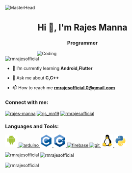 ![MasterHead](https://camo.githubusercontent.com/ba9f3bd30647e352a3f5e1e45eb45c6ec7bad6155cd16aaedf4a426738da0ca5/68747470733a2f2f696e646f616e616c79746963612e636f6d2f7374617469632f696d616765732f62616e6e6572722e676966)
<h1 align="center">Hi 👋, I'm Rajes Manna</h1>
<h3 align="center">Programmer</h3>
<img align="right" alt="Coding" width="400" src="https://media.tenor.com/NOYF3f82b_gAAAAM/programmer.gif">

<p align="left"> <img src="https://komarev.com/ghpvc/?username=rmrajesofficial&label=Profile%20views&color=0e75b6&style=flat" alt="rmrajesofficial" /> </p>

- 🌱 I’m currently learning **Android,Flutter**

- 💬 Ask me about **C,C++**

- 📫 How to reach me **rmrajesofficial.0@gmail.com**

<h3 align="left">Connect with me:</h3>
<p align="left">
<a href="https://linkedin.com/in/rajes-manna" target="blank"><img align="center" src="https://raw.githubusercontent.com/rahuldkjain/github-profile-readme-generator/master/src/images/icons/Social/linked-in-alt.svg" alt="rajes-manna" height="30" width="40" /></a>
<a href="https://instagram.com/rjs_mn19" target="blank"><img align="center" src="https://raw.githubusercontent.com/rahuldkjain/github-profile-readme-generator/master/src/images/icons/Social/instagram.svg" alt="rjs_mn19" height="30" width="40" /></a>
<a href="https://www.leetcode.com/rmrajesofficial" target="blank"><img align="center" src="https://raw.githubusercontent.com/rahuldkjain/github-profile-readme-generator/master/src/images/icons/Social/leet-code.svg" alt="rmrajesofficial" height="30" width="40" /></a>
</p>

<h3 align="left">Languages and Tools:</h3>
<p align="left"> <a href="https://developer.android.com" target="_blank" rel="noreferrer"> <img src="https://raw.githubusercontent.com/devicons/devicon/master/icons/android/android-original-wordmark.svg" alt="android" width="40" height="40"/> </a> <a href="https://www.arduino.cc/" target="_blank" rel="noreferrer"> <img src="https://cdn.worldvectorlogo.com/logos/arduino-1.svg" alt="arduino" width="40" height="40"/> </a> <a href="https://www.cprogramming.com/" target="_blank" rel="noreferrer"> <img src="https://raw.githubusercontent.com/devicons/devicon/master/icons/c/c-original.svg" alt="c" width="40" height="40"/> </a> <a href="https://www.w3schools.com/cpp/" target="_blank" rel="noreferrer"> <img src="https://raw.githubusercontent.com/devicons/devicon/master/icons/cplusplus/cplusplus-original.svg" alt="cplusplus" width="40" height="40"/> </a> <a href="https://firebase.google.com/" target="_blank" rel="noreferrer"> <img src="https://www.vectorlogo.zone/logos/firebase/firebase-icon.svg" alt="firebase" width="40" height="40"/> </a> <a href="https://git-scm.com/" target="_blank" rel="noreferrer"> <img src="https://www.vectorlogo.zone/logos/git-scm/git-scm-icon.svg" alt="git" width="40" height="40"/> </a> <a href="https://www.linux.org/" target="_blank" rel="noreferrer"> <img src="https://raw.githubusercontent.com/devicons/devicon/master/icons/linux/linux-original.svg" alt="linux" width="40" height="40"/> </a> <a href="https://www.python.org" target="_blank" rel="noreferrer"> <img src="https://raw.githubusercontent.com/devicons/devicon/master/icons/python/python-original.svg" alt="python" width="40" height="40"/> </a> </p>

<p><img align="left" src="https://github-readme-stats.vercel.app/api/top-langs?username=rmrajesofficial&show_icons=true&locale=en&layout=compact" alt="rmrajesofficial" /></p>

<p>&nbsp;<img align="center" src="https://github-readme-stats.vercel.app/api?username=rmrajesofficial&show_icons=true&locale=en" alt="rmrajesofficial" /></p>

<p><img align="center" src="https://github-readme-streak-stats.herokuapp.com/?user=rmrajesofficial&" alt="rmrajesofficial" /></p>
